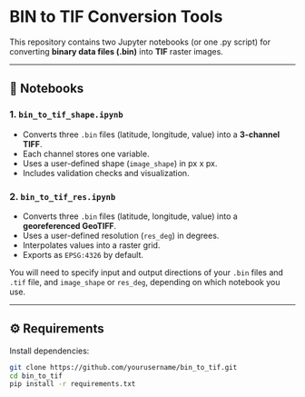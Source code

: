 # BIN to TIF Conversion Tools

This repository contains two Jupyter notebooks (or one .py script) for converting **binary data files (.bin)** into **TIF** raster images.  

---

## 📂 Notebooks

### 1. `bin_to_tif_shape.ipynb`
- Converts three `.bin` files (latitude, longitude, value) into a **3-channel TIFF**.  
- Each channel stores one variable.
- Uses a user-defined shape (`image_shape`) in px x px.  
- Includes validation checks and visualization.  

### 2. `bin_to_tif_res.ipynb`
- Converts three `.bin` files (latitude, longitude, value) into a **georeferenced GeoTIFF**.  
- Uses a user-defined resolution (`res_deg`) in degrees.  
- Interpolates values into a raster grid.  
- Exports as `EPSG:4326` by default.  


You will need to specify input and output directions of your `.bin` files and `.tif` file, and `image_shape` or `res_deg`, depending on which notebook you use. 

---

## ⚙️ Requirements
Install dependencies:

```bash
git clone https://github.com/yourusername/bin_to_tif.git
cd bin_to_tif
pip install -r requirements.txt
